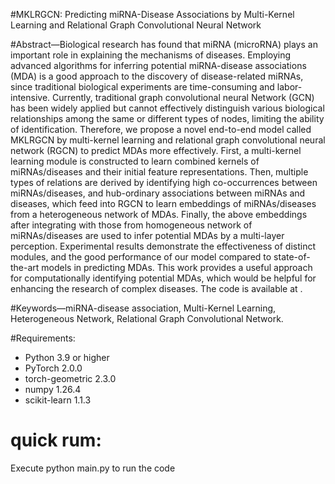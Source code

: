 #MKLRGCN: Predicting miRNA-Disease Associations by Multi-Kernel Learning and Relational Graph Convolutional Neural Network

#Abstract—Biological research has found that miRNA (microRNA) plays an important role in explaining the mechanisms of diseases. Employing advanced algorithms for inferring potential miRNA-disease associations (MDA) is a good approach to the discovery of disease-related miRNAs, since traditional biological experiments are time-consuming and labor-intensive. Currently, traditional graph convolutional neural Network (GCN) has been widely applied but cannot effectively distinguish various biological relationships among the same or different types of nodes, limiting the ability of identification. Therefore, we propose a novel end-to-end model called MKLRGCN by multi-kernel learning and relational graph convolutional neural network (RGCN) to predict MDAs more effectively. First, a multi-kernel learning module is constructed to learn combined kernels of miRNAs/diseases and their initial feature representations. Then, multiple types of relations are derived by identifying high co-occurrences between miRNAs/diseases, and hub-ordinary associations between miRNAs and diseases, which feed into RGCN to learn embeddings of miRNAs/diseases from a heterogeneous network of MDAs. Finally, the above embeddings after integrating with those from homogeneous network of miRNAs/diseases are used to infer potential MDAs by a multi-layer perception. Experimental results demonstrate the effectiveness of distinct modules, and the good performance of our model compared to state-of-the-art models in predicting MDAs. This work provides a useful approach for computationally identifying potential MDAs, which would be helpful for enhancing the research of complex diseases. The code is available at .

#Keywords—miRNA-disease association, Multi-Kernel Learning, Heterogeneous Network, Relational Graph Convolutional Network.

#Requirements:
  * Python 3.9 or higher
  * PyTorch 2.0.0 
  * torch-geometric 2.3.0
  * numpy 1.26.4
  * scikit-learn 1.1.3
# quick rum:
Execute python main.py to run the code
    

